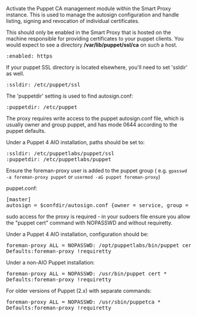 
Activate the Puppet CA management module within the Smart Proxy instance.  This is used to manage the autosign configuration and handle listing, signing and revocation of individual certificates.

This should only be enabled in the Smart Proxy that is hosted on the machine responsible for providing certificates to your puppet clients. You would expect to see a directory **/var/lib/puppet/ssl/ca** on such a host.

<pre>
:enabled: https
</pre>

If your puppet SSL directory is located elsewhere, you'll need to set 'ssldir' as well.
<pre>
:ssldir: /etc/puppet/ssl
</pre>

The 'puppetdir' setting is used to find autosign.conf:

<pre>
:puppetdir: /etc/puppet
</pre>

The proxy requires write access to the puppet autosign.conf file, which is usually owner and group puppet, and has mode 0644 according to the puppet defaults.

Under a Puppet 4 AIO installation, paths should be set to:

<pre>
:ssldir: /etc/puppetlabs/puppet/ssl
:puppetdir: /etc/puppetlabs/puppet
</pre>

Ensure the foreman-proxy user is added to the puppet group ( e.g. `gpasswd -a foreman-proxy puppet` or `usermod -aG puppet foreman-proxy`)

puppet.conf:
<pre>
[master]
autosign = $confdir/autosign.conf {owner = service, group = service, mode = 664 }
</pre>

sudo access for the proxy is required - in your sudoers file ensure you allow the "puppet cert" command with NOPASSWD and without requiretty.

Under a Puppet 4 AIO installation, configuration should be:

<pre>
foreman-proxy ALL = NOPASSWD: /opt/puppetlabs/bin/puppet cert *
Defaults:foreman-proxy !requiretty
</pre>

Under a non-AIO Puppet installation:

<pre>
foreman-proxy ALL = NOPASSWD: /usr/bin/puppet cert *
Defaults:foreman-proxy !requiretty
</pre>

For older versions of Puppet (2.x) with separate commands:

<pre>
foreman-proxy ALL = NOPASSWD: /usr/sbin/puppetca *
Defaults:foreman-proxy !requiretty
</pre>
